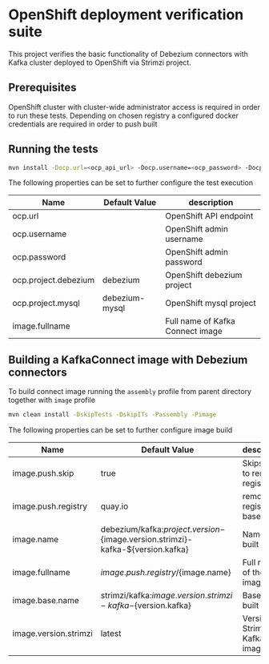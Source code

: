 # OpenShift deployment verification suite
This project verifies the basic functionality of Debezium connectors with Kafka cluster deployed to OpenShift via Strimzi project.

## Prerequisites
OpenShift cluster with cluster-wide administrator access is required in order to run these tests.
Depending on chosen registry a configured docker credentials are required in order to push built

## Running the tests
```bash
mvn install -Docp.url=<ocp_api_url> -Docp.username=<ocp_password> -Docp.password=<ocp_password> -Dimage.fullname=<connect_image_name>
``` 

The following properties can be set to further configure the test execution

| Name | Default Value | description |
| -----| ------------- | ----------- |
| ocp.url | | OpenShift API endpoint |
| ocp.username | | OpenShift admin username |
| ocp.password | | OpenShift admin password |
| ocp.project.debezium | debezium | OpenShift debezium project |
| ocp.project.mysql | debezium-mysql | OpenShift mysql project |
| image.fullname | | Full name of Kafka Connect image |

## Building a KafkaConnect image with Debezium connectors

To build connect image running the ```assembly``` profile from parent directory together with ```image``` profile

```bash 
mvn clean install -DskipTests -DskipITs -Passembly -Pimage
```

The following properties can be set to further configure image build 

| Name | Default Value | description |
| -----| ------------- | ----------- |
| image.push.skip | true | Skips push to remote registry |
| image.push.registry | quay.io | remote registry base |
| image.name | debezium/kafka:${project.version}-${image.version.strimzi}-kafka-${version.kafka} | Name of built image |
| image.fullname | ${image.push.registry}/${image.name} | Full name of the built image |
| image.base.name | strimzi/kafka:${image.version.strimzi}-kafka-${version.kafka} | Base for built image |
| image.version.strimzi | latest | Version of Strimzi Kafka image | 
